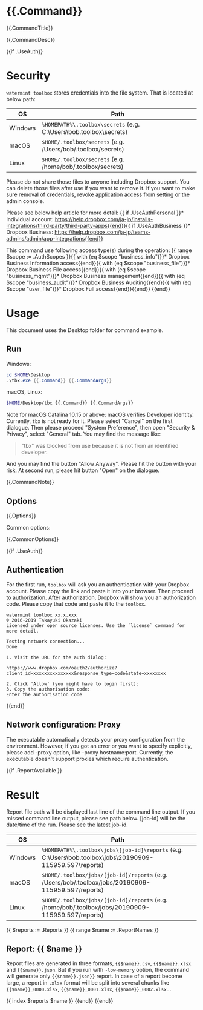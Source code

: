 # {{.Command}} 

{{.CommandTitle}}

{{.CommandDesc}}

{{if .UseAuth}}
# Security

`watermint toolbox` stores credentials into the file system. That is located at below path:

| OS       | Path                                                               |
| -------- | ------------------------------------------------------------------ |
| Windows  | `%HOMEPATH%\.toolbox\secrets` (e.g. C:\Users\bob\.toolbox\secrets) |
| macOS    | `$HOME/.toolbox/secrets` (e.g. /Users/bob/.toolbox/secrets)        |
| Linux    | `$HOME/.toolbox/secrets` (e.g. /home/bob/.toolbox/secrets)         |

Please do not share those files to anyone including Dropbox support.
You can delete those files after use if you want to remove it.
If you want to make sure removal of credentials, revoke application access from setting or the admin console.

Please see below help article for more detail:
{{ if .UseAuthPersonal }}* Individual account: https://help.dropbox.com/ja-jp/installs-integrations/third-party/third-party-apps{{end}}{{ if .UseAuthBusiness }}* Dropbox Business: https://help.dropbox.com/ja-jp/teams-admins/admin/app-integrations{{end}}

This command use following access type(s) during the operation:
{{ range $scope := .AuthScopes }}{{ with (eq $scope "business_info")}}* Dropbox Business Information access{{end}}{{ with (eq $scope "business_file")}}* Dropbox Business File access{{end}}{{ with (eq $scope "business_mgmt")}}* Dropbox Business management{{end}}{{ with (eq $scope "business_audit")}}* Dropbox Business Auditing{{end}}{{ with (eq $scope "user_file")}}* Dropbox Full access{{end}}{{end}}
{{end}}

# Usage

This document uses the Desktop folder for command example. 

## Run

Windows:

```powershell
cd $HOME\Desktop
.\tbx.exe {{.Command}} {{.CommandArgs}}
```

macOS, Linux:

```bash
$HOME/Desktop/tbx {{.Command}} {{.CommandArgs}}
```

Note for macOS Catalina 10.15 or above: macOS verifies Developer identity.
Currently, `tbx` is not ready for it. Please select "Cancel" on the first dialogue.
Then please proceed "System Preference", then open "Security & Privacy",
select "General" tab. You may find the message like:

> "tbx" was blocked from use because it is not from an identified developer.

And you may find the button "Allow Anyway". Please hit the button with your risk.
At second run, please hit button "Open" on the dialogue.

{{.CommandNote}}

## Options

{{.Options}}

Common options:

{{.CommonOptions}}

{{if .UseAuth}}
## Authentication

For the first run, `toolbox` will ask you an authentication with your Dropbox account. 
Please copy the link and paste it into your browser. Then proceed to authorization.
After authorization, Dropbox will show you an authorization code.
Please copy that code and paste it to the `toolbox`.

```
watermint toolbox xx.x.xxx
© 2016-2019 Takayuki Okazaki
Licensed under open source licenses. Use the `license` command for more detail.

Testing network connection...
Done

1. Visit the URL for the auth dialog:

https://www.dropbox.com/oauth2/authorize?client_id=xxxxxxxxxxxxxxx&response_type=code&state=xxxxxxxx

2. Click 'Allow' (you might have to login first):
3. Copy the authorisation code:
Enter the authorisation code
```
{{end}}

## Network configuration: Proxy

The executable automatically detects your proxy configuration from the environment.
However, if you got an error or you want to specify explicitly, please add -proxy option, like -proxy hostname:port.
Currently, the executable doesn't support proxies which require authentication.

{{if .ReportAvailable }}
# Result

Report file path will be displayed last line of the command line output.
If you missed command line output, please see path below.
[job-id] will be the date/time of the run. Please see the latest job-id.

| OS      | Path                                                                                                      |
| ------- | --------------------------------------------------------------------------------------------------------- |
| Windows | `%HOMEPATH%\.toolbox\jobs\[job-id]\reports` (e.g. C:\Users\bob\.toolbox\jobs\20190909-115959.597\reports) |
| macOS   | `$HOME/.toolbox/jobs/[job-id]/reports` (e.g. /Users/bob/.toolbox/jobs/20190909-115959.597/reports)        |
| Linux   | `$HOME/.toolbox/jobs/[job-id]/reports` (e.g. /home/bob/.toolbox/jobs/20190909-115959.597/reports)         |

{{ $reports := .Reports }}
{{ range $name := .ReportNames }}
## Report: {{ $name }} 

Report files are generated in three formats, `{{$name}}.csv`, `{{$name}}.xlsx` and `{{$name}}.json`.
But if you run with `-low-memory` option, the command will generate only `{{$name}}.json}}` report.
In case of a report become large, a report in `.xlsx` format will be split into several chunks
like `{{$name}}_0000.xlsx`, `{{$name}}_0001.xlsx`, `{{$name}}_0002.xlsx`...   

{{ index $reports $name }}
{{end}}
{{end}}
